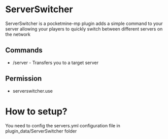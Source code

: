 # ServerSwitcher
ServerSwitcher is a pocketmine-mp plugin adds a simple command to your server allowing your players to quickly switch between different servers on the network
## Commands
- /server - Transfers you to a target server
## Permission
- serverswitcher.use
# How to setup?
You need to config the servers.yml configuration file in plugin_data/ServerSwitcher folder